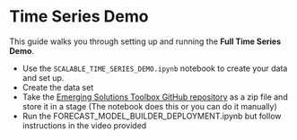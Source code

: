 # Time Series Demo

This guide walks you through setting up and running the **Full Time Series Demo**. 

- Use the `SCALABLE_TIME_SERIES_DEMO.ipynb` notebook to create your data and set up.
- Create the data set 
- Take the [Emerging Solutions Toolbox GitHub repository](https://github.com/Snowflake-Labs/emerging-solutions-toolbox/tree/main)
as a zip file and store it in a stage (The notebook does this or you can do it manually)
- Run the FORECAST_MODEL_BUILDER_DEPLOYMENT.ipynb but follow instructions in the video provided
